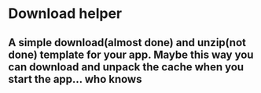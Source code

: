 # Download helper
## A simple download(almost done) and unzip(not done) template for your app. Maybe this way you can download and unpack the cache when you start the app... who knows

